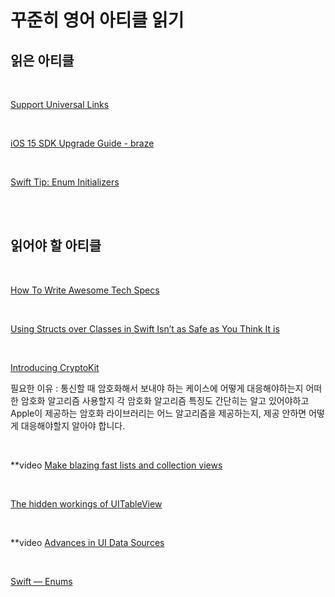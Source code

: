 
# 꾸준히 영어 아티클 읽기


## 읽은 아티클

<br>

[Support Universal Links](https://github.com/jeehge/Study/blob/master/Article/Text/SupportUniversalLinks.md)

<br>

[iOS 15 SDK Upgrade Guide - braze](https://github.com/jeehge/Study/blob/master/Article/Text/iOS15SDKUpgradeGuide.md)

<br>

[Swift Tip: Enum Initializers](https://github.com/jeehge/Study/blob/master/Article/Text/EnumInitializers.md)

<br>

<br>

## 읽어야 할 아티클

<br>

[How To Write Awesome Tech Specs](https://eng.lyft.com/awesome-tech-specs-86eea8e45bb9)

<br>

[Using Structs over Classes in Swift Isn’t as Safe as You Think It is](https://medium.com/devgauge/using-structs-over-classes-in-swift-isnt-as-safe-as-you-think-it-is-a59794d10c31)

<br>

[Introducing CryptoKit](https://www.raywenderlich.com/10846296-introducing-cryptokit)

필요한 이유 : 통신할 때 암호화해서 보내야 하는 케이스에 어떻게 대응해야하는지 어떠한 암호화 알고리즘 사용할지 각 암호화 알고리즘 특징도 간단히는 알고 있어야하고 Apple이 제공하는 암호화 라이브러리는 어느 알고리즘을 제공하는지, 제공 안하면 어떻게 대응해야할지 알아야 합니다.

<br>

**video
[Make blazing fast lists and collection views](https://developer.apple.com/videos/play/wwdc2021/10252/)

<br>

[The hidden workings of UITableView](https://stevenpcurtis.medium.com/the-hidden-workings-of-uitableview-73feb60a13c3)

<br>

**video
[Advances in UI Data Sources](https://developer.apple.com/videos/play/wwdc2019/220)

<br>

[Swift — Enums](https://jllnmercier.medium.com/swift-enums-b68a1015e2ce)
